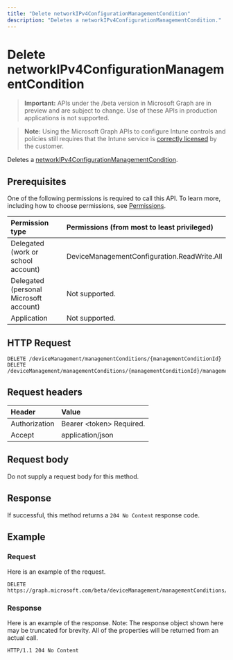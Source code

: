 ---title: "Delete networkIPv4ConfigurationManagementCondition"description: "Deletes a networkIPv4ConfigurationManagementCondition."---# Delete networkIPv4ConfigurationManagementCondition

> **Important:** APIs under the /beta version in Microsoft Graph are in preview and are subject to change. Use of these APIs in production applications is not supported.

> **Note:** Using the Microsoft Graph APIs to configure Intune controls and policies still requires that the Intune service is [correctly licensed](https://go.microsoft.com/fwlink/?linkid=839381) by the customer.

Deletes a [networkIPv4ConfigurationManagementCondition](../resources/intune-fencing-networkipv4configurationmanagementcondition.md).
## Prerequisites
One of the following permissions is required to call this API. To learn more, including how to choose permissions, see [Permissions](/graph/permissions-reference).

|Permission type|Permissions (from most to least privileged)|
|:---|:---|
|Delegated (work or school account)|DeviceManagementConfiguration.ReadWrite.All|
|Delegated (personal Microsoft account)|Not supported.|
|Application|Not supported.|

## HTTP Request
<!-- {
  "blockType": "ignored"
}
-->
``` http
DELETE /deviceManagement/managementConditions/{managementConditionId}
DELETE /deviceManagement/managementConditions/{managementConditionId}/managementConditionStatements/{managementConditionStatementId}/managementConditions/{managementConditionId}
```

## Request headers
|Header|Value|
|:---|:---|
|Authorization|Bearer &lt;token&gt; Required.|
|Accept|application/json|

## Request body
Do not supply a request body for this method.

## Response
If successful, this method returns a `204 No Content` response code.

## Example
### Request
Here is an example of the request.
``` http
DELETE https://graph.microsoft.com/beta/deviceManagement/managementConditions/{managementConditionId}
```

### Response
Here is an example of the response. Note: The response object shown here may be truncated for brevity. All of the properties will be returned from an actual call.
``` http
HTTP/1.1 204 No Content
```





